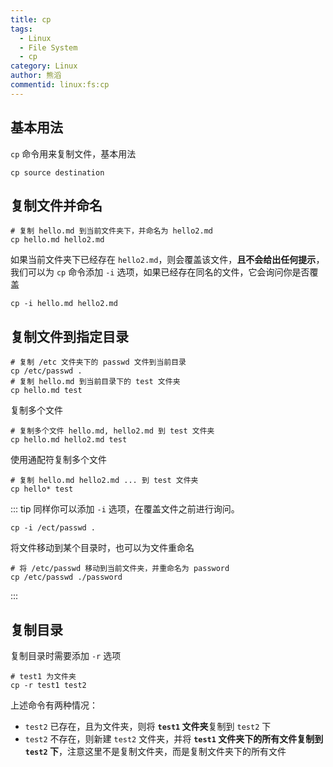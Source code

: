 ```yaml
---
title: cp
tags:
  - Linux
  - File System
  - cp
category: Linux
author: 熊滔
commentid: linux:fs:cp
---
```


## 基本用法

`cp` 命令用来复制文件，基本用法

```shell
cp source destination
```

## 复制文件并命名

```shell
# 复制 hello.md 到当前文件夹下，并命名为 hello2.md
cp hello.md hello2.md
```

如果当前文件夹下已经存在 `hello2.md`，则会覆盖该文件，**且不会给出任何提示**，我们可以为 `cp` 命令添加 `-i` 选项，如果已经存在同名的文件，它会询问你是否覆盖

```shell
cp -i hello.md hello2.md
```

<ImageBox src="https://cdn.jsdelivr.net/gh/LastKnightCoder/ImgHosting3/202111012128022021-11-01-21-28-03.png" :center="false" />

## 复制文件到指定目录

```shell
# 复制 /etc 文件夹下的 passwd 文件到当前目录
cp /etc/passwd .
# 复制 hello.md 到当前目录下的 test 文件夹
cp hello.md test
```

复制多个文件

```shell
# 复制多个文件 hello.md, hello2.md 到 test 文件夹
cp hello.md hello2.md test
```

使用通配符复制多个文件

```shell
# 复制 hello.md hello2.md ... 到 test 文件夹
cp hello* test
```

::: tip
同样你可以添加 `-i` 选项，在覆盖文件之前进行询问。

```shell
cp -i /ect/passwd .
```

将文件移动到某个目录时，也可以为文件重命名

```shell
# 将 /etc/passwd 移动到当前文件夹，并重命名为 password
cp /etc/passwd ./password
```
:::

## 复制目录

复制目录时需要添加 `-r` 选项

```shell
# test1 为文件夹
cp -r test1 test2
```

上述命令有两种情况：

- `test2` 已存在，且为文件夹，则将 **`test1` 文件夹**复制到 `test2` 下
- `test2` 不存在，则新建 `test2` 文件夹，并将 **`test1` 文件夹下的所有文件复制到 `test2` 下**，注意这里不是复制文件夹，而是复制文件夹下的所有文件

